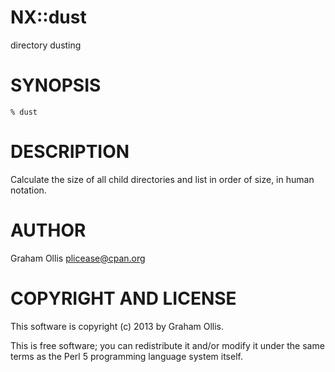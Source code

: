 # NX::dust

directory dusting

# SYNOPSIS

    % dust

# DESCRIPTION

Calculate the size of all child directories and list
in order of size, in human notation.

# AUTHOR

Graham Ollis <plicease@cpan.org>

# COPYRIGHT AND LICENSE

This software is copyright (c) 2013 by Graham Ollis.

This is free software; you can redistribute it and/or modify it under
the same terms as the Perl 5 programming language system itself.
